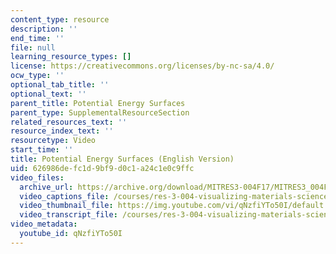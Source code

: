 ```yaml
---
content_type: resource
description: ''
end_time: ''
file: null
learning_resource_types: []
license: https://creativecommons.org/licenses/by-nc-sa/4.0/
ocw_type: ''
optional_tab_title: ''
optional_text: ''
parent_title: Potential Energy Surfaces
parent_type: SupplementalResourceSection
related_resources_text: ''
resource_index_text: ''
resourcetype: Video
start_time: ''
title: Potential Energy Surfaces (English Version)
uid: 626986de-fc1d-9bf9-d0c1-a24c1e0c9ffc
video_files:
  archive_url: https://archive.org/download/MITRES3-004F17/MITRES3_004F17_2017EPFL_moral_en_300k.mp4
  video_captions_file: /courses/res-3-004-visualizing-materials-science-fall-2017/2e1ae457d37d59489796b114eec0a82a_qNzfiYTo50I.vtt
  video_thumbnail_file: https://img.youtube.com/vi/qNzfiYTo50I/default.jpg
  video_transcript_file: /courses/res-3-004-visualizing-materials-science-fall-2017/fab51628d79f8b88c1230d46367c11e2_qNzfiYTo50I.pdf
video_metadata:
  youtube_id: qNzfiYTo50I
---
```

